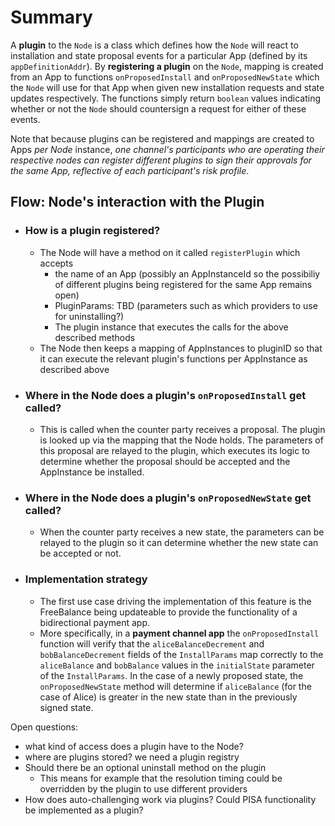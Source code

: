 # Summary

A **plugin** to the `Node` is a class which defines how the `Node` will react to installation and state proposal events for a particular App (defined by its `appDefinitionAddr`). By **registering a plugin** on the `Node`, mapping is created from an App to functions `onProposedInstall` and `onProposedNewState` which the `Node` will use for that App when given new installation requests and state updates respectively. The functions simply return `boolean` values indicating whether or not the `Node` should countersign a request for either of these events.

Note that because plugins can be registered and mappings are created to Apps _per Node_ instance, _one channel's participants who are operating their respective nodes can register different plugins to sign their approvals for the same App, reflective of each participant's risk profile_.

## Flow: Node's interaction with the Plugin

- ### How is a plugin registered?

  - The Node will have a method on it called `registerPlugin` which accepts
    - the name of an App (possibly an AppInstanceId so the possibiliy of different plugins being registered for the same App remains open)
    - PluginParams: TBD (parameters such as which providers to use for uninstalling?)
    - The plugin instance that executes the calls for the above described methods
  - The Node then keeps a mapping of AppInstances to pluginID so that it can execute the relevant plugin's functions per AppInstance as described above

- ### Where in the Node does a plugin's `onProposedInstall` get called?

  - This is called when the counter party receives a proposal. The plugin is looked up via the mapping that the Node holds. The parameters of this proposal are relayed to the plugin, which executes its logic to determine whether the proposal should be accepted and the AppInstance be installed.

- ### Where in the Node does a plugin's `onProposedNewState` get called?
  - When the counter party receives a new state, the parameters can be relayed to the plugin so it can determine whether the new state can be accepted or not.

* ### Implementation strategy
  - The first use case driving the implementation of this feature is the FreeBalance being updateable to provide the functionality of a bidirectional payment app.
  - More specifically, in a **payment channel app** the `onProposedInstall` function will verify that the `aliceBalanceDecrement` and `bobBalanceDecrement` fields of the `InstallParams` map correctly to the `aliceBalance` and `bobBalance` values in the `initialState` parameter of the `InstallParams`. In the case of a newly proposed state, the `onProposedNewState` method will determine if `aliceBalance` (for the case of Alice) is greater in the new state than in the previously signed state.

Open questions:

- what kind of access does a plugin have to the Node?
- where are plugins stored? we need a plugin registry
- Should there be an optional uninstall method on the plugin
  - This means for example that the resolution timing could be overridden by the plugin to use different providers
- How does auto-challenging work via plugins? Could PISA functionality be implemented as a plugin?
